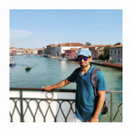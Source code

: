 <img alt="Harish Krishnan Banner" src="./assets/harishkrishnan.jpeg" width="200" height="200" align="center" />